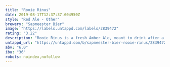 ```yaml
---
title: "Rooie Rinus"
date: 2019-08-17T12:37:37.604950Z
style: "Red Ale - Other"
brewery: "Sapmeester Bier"
image: "https://labels.untappd.com/labels/2839472"
rating: "3.22"
description: "Rooie Rinus is a fresh Amber Ale, meant to drink after a long day's work. Brewed with Brown Malt, Pale Ale and Aroma 50 malts, Magnum and Tettnanger Hops and Safale S-04 Yeast"
untappd_url: "https://untappd.com/b/sapmeester-bier-rooie-rinus/2839472"
abv: "6.0"
ibu: "36"
robots: noindex,nofollow
---
```

